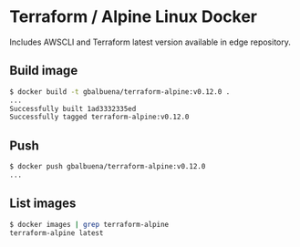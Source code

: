 # Terraform / Alpine Linux Docker

Includes AWSCLI and Terraform latest version available in edge repository.

## Build image

```bash
$ docker build -t gbalbuena/terraform-alpine:v0.12.0 .
...
Successfully built 1ad3332335ed
Successfully tagged terraform-alpine:v0.12.0
```

## Push

```bash
$ docker push gbalbuena/terraform-alpine:v0.12.0
...
```

## List images

```bash
$ docker images | grep terraform-alpine
terraform-alpine latest
```
